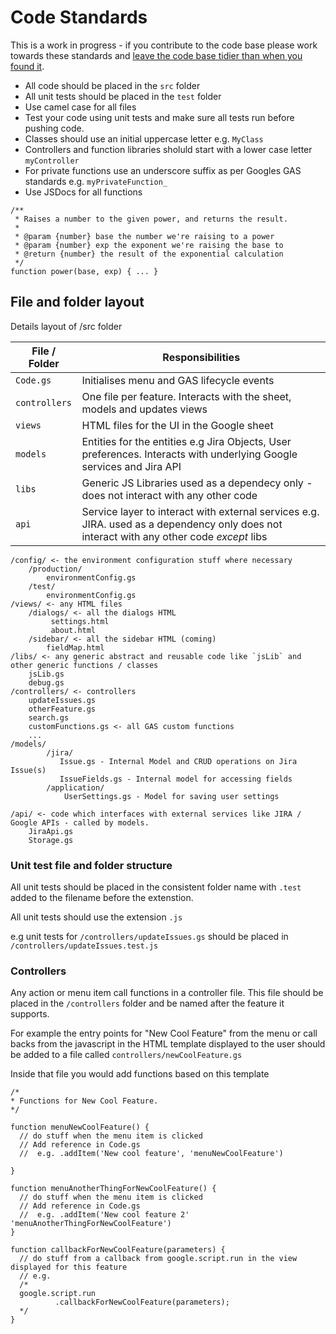 
# Code Standards

This is a work in progress - if you contribute to the code base please work towards these standards and [leave the code base tidier than when you found it](https://deviq.com/boy-scout-rule/). 
- All code should be placed in the `src` folder
- All unit tests should be placed in the `test` folder
- Use camel case for all files
- Test your code using unit tests and make sure all tests run before pushing code.
 - Classes should use an initial uppercase letter e.g. `MyClass`
- Controllers and function libraries sholuld start with a lower case letter `myController`
- For private functions use an underscore suffix as per Googles GAS standards e.g. `myPrivateFunction_`
- Use JSDocs for all functions
```
/**
 * Raises a number to the given power, and returns the result.
 *
 * @param {number} base the number we're raising to a power
 * @param {number} exp the exponent we're raising the base to
 * @return {number} the result of the exponential calculation
 */
function power(base, exp) { ... }
 ```
## File and folder layout
Details layout of /src folder

|File / Folder | Responsibilities |
|------------|-----------|
|`Code.gs` | Initialises menu and GAS lifecycle events|
|`controllers` | One file per feature. Interacts with the sheet, models and updates views |
|`views` | HTML files for the UI in the Google sheet |
|`models` | Entities for the entities e.g Jira Objects, User preferences. Interacts with underlying Google services and Jira API |
|`libs` | Generic JS Libraries used as a dependecy only - does not interact with any other code |
|`api` | Service layer to interact with external services e.g. JIRA. used as a dependency only does not interact with any other code *except* libs |


```
/config/ <- the environment configuration stuff where necessary
    /production/
        environmentConfig.gs
    /test/
        environmentConfig.gs
/views/ <- any HTML files
    /dialogs/ <- all the dialogs HTML
         settings.html
         about.html
    /sidebar/ <- all the sidebar HTML (coming)
        fieldMap.html
/libs/ <- any generic abstract and reusable code like `jsLib` and other generic functions / classes
    jsLib.gs
    debug.gs
/controllers/ <- controllers 
    updateIssues.gs 
    otherFeature.gs
    search.gs
    customFunctions.gs <- all GAS custom functions
    ...
/models/
        /jira/ 
           Issue.gs - Internal Model and CRUD operations on Jira Issue(s)
           IssueFields.gs - Internal model for accessing fields 
        /application/
            UserSettings.gs - Model for saving user settings
   
/api/ <- code which interfaces with external services like JIRA / Google APIs - called by models.
    JiraApi.gs
    Storage.gs
```

### Unit test file and folder structure
All unit tests should be placed in the consistent folder name with `.test` added to the filename before the extenstion.

All unit tests should use the extension `.js`

e.g unit tests for `/controllers/updateIssues.gs` should be placed in 
`/controllers/updateIssues.test.js`

### Controllers

Any action or menu item call functions in a controller file. This file should be placed in the `/controllers` folder and be named after the feature it supports.

For example the entry points for "New Cool Feature" from the menu or call backs from the javascript in the HTML template displayed to the user should be added to a file called `controllers/newCoolFeature.gs`

Inside that file you would add functions based on this template
```
/*
* Functions for New Cool Feature.
*/

function menuNewCoolFeature() {
  // do stuff when the menu item is clicked
  // Add reference in Code.gs 
  //  e.g. .addItem('New cool feature', 'menuNewCoolFeature')
  
}

function menuAnotherThingForNewCoolFeature() {
  // do stuff when the menu item is clicked
  // Add reference in Code.gs 
  //  e.g. .addItem('New cool feature 2' 'menuAnotherThingForNewCoolFeature')
}

function callbackForNewCoolFeature(parameters) {
  // do stuff from a callback from google.script.run in the view displayed for this feature
  // e.g.
  /*
  google.script.run
          .callbackForNewCoolFeature(parameters);
  */
}
```
